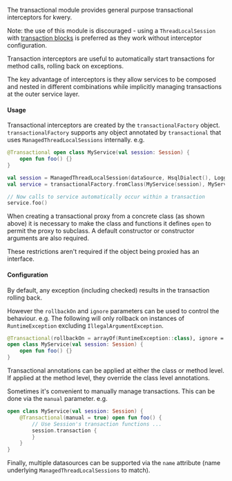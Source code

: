 The transactional module provides general purpose transactional interceptors for kwery.

Note: the use of this module is discouraged - using a `ThreadLocalSession` with
[transaction blocks](../core#transactions) is preferred as they work without interceptor
configuration.

Transaction interceptors are useful to automatically start transactions for method calls,
rolling back on exceptions.

The key advantage of interceptors is they allow services to be composed and nested in
different combinations while implicitly managing transactions at the outer service layer.
 
#### Usage

Transactional interceptors are created by the `transactionalFactory` object. 
`transactionalFactory` supports any object annotated by `transactional` that uses
`ManagedThreadLocalSessions` internally. e.g.

```kotlin
@Transactional open class MyService(val session: Session) {
    open fun foo() {}
}

val session = ManagedThreadLocalSession(dataSource, HsqlDialect(), LoggingInterceptor())
val service = transactionalFactory.fromClass(MyService(session), MyService::session)

// Now calls to service automatically occur within a transaction
service.foo()
```

When creating a transactional proxy from a concrete class (as shown above) it is necessary
to make the class and functions it defines `open` to permit the proxy to subclass. A default
constructor or constructor arguments are also required.

These restrictions aren't required if the object being proxied has an interface.

#### Configuration

By default, any exception (including checked) results in the transaction rolling back.

However the `rollbackOn` and `ignore` parameters can be used to control the behaviour.
e.g. The following will only rollback on instances of `RuntimeException` excluding `IllegalArgumentException`.

```kotlin
@Transactional(rollbackOn = arrayOf(RuntimeException::class), ignore = arrayOf(IllegalArgumentException::class)) 
open class MyService(val session: Session) {
    open fun foo() {}
}
```

Transactional annotations can be applied at either the class or method level. If applied at the method
level, they override the class level annotations.

Sometimes it's convenient to manually manage transactions. This can be done via the `manual` parameter. e.g.  
 
```kotlin
open class MyService(val session: Session) {
    @Transactional(manual = true) open fun foo() {
        // Use Session's transaction functions ...
        session.transaction {
        }
    }
}
```

Finally, multiple datasources can be supported via the `name` attribute (name underlying `ManagedThreadLocalSessions` to match).